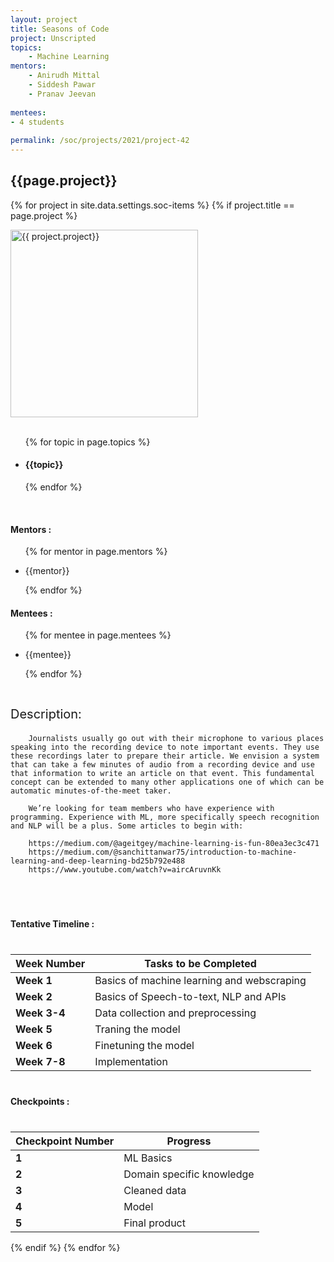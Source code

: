 ```yaml
---
layout: project
title: Seasons of Code
project: Unscripted
topics:
    - Machine Learning
mentors:
    - Anirudh Mittal
    - Siddesh Pawar
    - Pranav Jeevan
    
mentees:
- 4 students   
    
permalink: /soc/projects/2021/project-42
---
```


<h2 class="display1 m-3 p-3 text-center">{{page.project}}</h2>

{% for project in site.data.settings.soc-items %}
{% if project.title == page.project %}
<div>
    <img src="{{ site.baseurl }}/{{ project.image }}"  width = "300" height="300" alt="{{ project.project}}" class="border rounded img-soc">
</div>
<div>
    <br>
    <ul>
        {% for topic in page.topics %}
        <li><h4 class="text-primary text-center">{{topic}}</h4></li>
        {% endfor %}
    </ul>
    <br>
    <h4 class="display3  ">Mentors :</h4> 
    <ul>
        {% for mentor in page.mentors %}
        <li><p class="lead">{{mentor}}</p></li>
        {% endfor %}
    </ul>
    <h4 class="display3  ">Mentees :</h4> 
    <ul>
        {% for mentee in page.mentees %}
        <li><p class="lead">{{mentee}}</p></li>
        {% endfor %}
    </ul>
</div>
<div>
    <p class="display3" style = "font-size:20px;" >
        <br>
        Description:

        Journalists usually go out with their microphone to various places speaking into the recording device to note important events. They use these recordings later to prepare their article. We envision a system that can take a few minutes of audio from a recording device and use that information to write an article on that event. This fundamental concept can be extended to many other applications one of which can be automatic minutes-of-the-meet taker.

        We’re looking for team members who have experience with programming. Experience with ML, more specifically speech recognition and NLP will be a plus. Some articles to begin with:

        https://medium.com/@ageitgey/machine-learning-is-fun-80ea3ec3c471 
        https://medium.com/@sanchittanwar75/introduction-to-machine-learning-and-deep-learning-bd25b792e488 
        https://www.youtube.com/watch?v=aircAruvnKk
  </p><br>
</div>
<div>
    <h4 class="display3" style="margin:40px 0px 40px 0px;">Tentative Timeline :</h4>
    <table class = "table table-striped">
  <thead>
    <tr>
      <th>Week Number</th>
      <th>Tasks to be Completed</th>
    </tr>
  </thead>
  <tbody>
    <tr>
      <td><strong>Week 1</strong></td>
      <td>Basics of machine learning and webscraping</td>
    </tr>
    <tr>
      <td><strong>Week 2</strong></td>
      <td>Basics of Speech-to-text, NLP and APIs</td>
    </tr>
    <tr>
      <td><strong>Week 3-4</strong></td>
      <td>Data collection and preprocessing</td>
    </tr>
    <tr>
      <td><strong>Week 5</strong></td>
      <td>Traning the model</td>
    </tr>
    <tr>
      <td><strong>Week 6</strong></td>
      <td>Finetuning the model</td>
    </tr>
    <tr>
      <td><strong>Week 7-8</strong></td>
      <td>Implementation</td>
    </tr>
  </tbody>
</table>
</div>
<div>
    <h4 class="display3" style="margin:40px 0px 40px 0px;">Checkpoints :</h4>
    <table class = "table table-striped">
  <thead>
    <tr>
      <th>Checkpoint Number</th>
      <th>Progress</th>
    </tr>
  </thead>
  <tbody>
    <tr>
      <td><strong>1</strong></td>
      <td>ML Basics</td>
    </tr>
    <tr>
      <td><strong>2</strong></td>
      <td>Domain specific knowledge</td>
    </tr>
    <tr>
      <td><strong>3</strong></td>
      <td>Cleaned data</td>
    </tr>
    <tr>
      <td><strong>4</strong></td>
      <td>Model</td>
    </tr>
    <tr>
      <td><strong>5</strong></td>
      <td>Final product</td>
    </tr>
  </tbody>
</table>
</div>
{% endif %}
{% endfor %}
